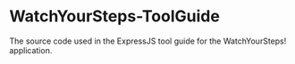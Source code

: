 # WatchYourSteps-ToolGuide
The source code used in the ExpressJS tool guide for the WatchYourSteps! application.

